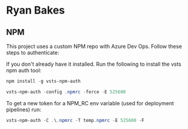 # Ryan Bakes

## NPM

This project uses a custom NPM repo with Azure Dev Ops. Follow these steps to authenticate:

If you don't already have it installed. Run the following to install the vsts npm auth tool:

```powershell
npm install -g vsts-npm-auth
```

```powershell
vsts-npm-auth -config .npmrc -force -E 525600
```

To get a new token for a NPM_RC env variable (used for deployment pipelines) run:

```powershell
vsts-npm-auth -C .\.npmrc -T temp.npmrc -E 525600 -F
```
